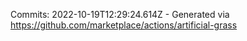 Commits: 2022-10-19T12:29:24.614Z - Generated via https://github.com/marketplace/actions/artificial-grass
<br>
